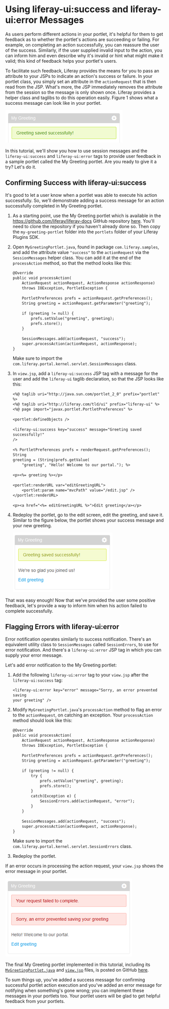 # Using liferay-ui:success and liferay-ui:error Messages

As users perform different actions in your portlet, it's helpful for them to get
feedback as to whether the portlet's actions are succeeding or failing. For
example, on completing an action successfully, you can reassure the user of the
success. Similarly, if the user supplied invalid input to the action, you can
inform him and even describe why it's invalid or hint what might make it valid;
this kind of feedback helps your portlet's users.  

To facilitate such feedback, Liferay provides the means for you to pass an
attribute to your JSPs to indicate an action's success or failure. In your
portlet class, you simply set an attribute in the `actionRequest` that is then
read from the JSP. What's more, the JSP immediately removes the attribute from
the session so the message is only shown once. Liferay provides a helper class
and taglibs to do this operation easily. Figure 1 shows what a success message
can look like in your portlet. 

![Figure 1: Giving feedback on a user's success is easy using the `liferay-ui:success` tag and the `SessionMessage` helper class.](../../images/liferay-ui-success.png)

In this tutorial, we'll show you how to use session messages and the
`liferay-ui:success` and `liferay-ui:error` tags to provide user feedback in a
sample portlet called the My Greeting portlet. Are you ready to give it a try?
Let's do it. 

## Confirming Success with liferay-ui:success

It's good to let a user know when a portlet was able to execute his action
successfully. So, we'll demonstrate adding a success message for an action
successfully completed in My Greeting portlet. 

1.  As a starting point, use the My Greeting portlet which is available in the
<https://github.com/liferay/liferay-docs> 
GitHub repository 
[here](https://github.com/liferay/liferay-docs/tree/master/develop/tutorials/code/25-liferayui/01-success/begin/my-greeting-portlet).
You'll need to clone the repository if you haven't already done so. Then copy
the `my-greeting-portlet` folder into the `portlets` folder of your Liferay
Plugins SDK. 

2.  Open `MyGreetingPortlet.java`, found in package `com.liferay.samples`, and
add the attribute value `"success"` to the `actionRequest` via the
`SessionMessages` helper class. You can add it at the end of the `processAction`
method, so that the method looks like this: 

    ```
    @Override
    public void processAction(
        ActionRequest actionRequest, ActionResponse actionResponse)
        throws IOException, PortletException {

        PortletPreferences prefs = actionRequest.getPreferences();
        String greeting = actionRequest.getParameter("greeting");

        if (greeting != null) {
            prefs.setValue("greeting", greeting);
            prefs.store();
        }

        SessionMessages.add(actionRequest, "success");
        super.processAction(actionRequest, actionResponse);
    }
    ```
    Make sure to import the `com.liferay.portal.kernel.servlet.SessionMessages` 
    class. 

3.  In `view.jsp`, add a `liferay-ui:success` JSP tag with a message for the
user and add the `liferay-ui` taglib declaration, so that the JSP looks like
this: 

    ```
    <%@ taglib uri="http://java.sun.com/portlet_2_0" prefix="portlet" %> 
    <%@ taglib uri="http://liferay.com/tld/ui" prefix="liferay-ui" %> 
    <%@ page import="javax.portlet.PortletPreferences" %>

    <portlet:defineObjects />

    <liferay-ui:success key="success" message="Greeting saved successfully!"
    />

    <% PortletPreferences prefs = renderRequest.getPreferences(); String
    greeting = (String)prefs.getValue(
        "greeting", "Hello! Welcome to our portal."); %>

    <p><%= greeting %></p>

    <portlet:renderURL var="editGreetingURL">
        <portlet:param name="mvcPath" value="/edit.jsp" />
    </portlet:renderURL>

    <p><a href="<%= editGreetingURL %>">Edit greeting</a></p>
    ```

4.  Redeploy the portlet, go to the edit screen, edit the
greeting, and save it. Similar to the figure below, the portlet shows your
success message and your new greeting.

    ![Figure 2: The `liferay-ui:success` tag provides the means to confirm the success of portlet actions.](../../images/success-saving-greeting.png)

That was easy enough! Now that we've provided the user some positive feedback,
let's provide a way to inform him when his action failed to complete
successfully. 

## Flagging Errors with liferay-ui:error

Error notification operates similarly to success notification. There's an
equivalent utility class to `SessionMessages` called `SessionErrors`, to use for
error notification. And there's a `liferay-ui:error` JSP tag in which you can
supply your error message. 

Let's add error notification to the My Greeting portlet: 

1.  Add the following `liferay-ui:error` tag to your `view.jsp` after the
`liferay-ui:success` tag: 

    ```
    <liferay-ui:error key="error" message="Sorry, an error prevented saving
    your greeting" />
    ```

2. Modify `MyGreetingPortlet.java`'s `processAction` method to flag an error to
the `actionRequest`, on catching an exception. Your `processAction` method should
look like this: 

    ```
    @Override
    public void processAction(
        ActionRequest actionRequest, ActionResponse actionResponse)
        throws IOException, PortletException {

        PortletPreferences prefs = actionRequest.getPreferences();
        String greeting = actionRequest.getParameter("greeting");

        if (greeting != null) {
            try {
                prefs.setValue("greeting", greeting);
                prefs.store();
            }
            catch(Exception e) {
                SessionErrors.add(actionRequest, "error");
            }
        }

        SessionMessages.add(actionRequest, "success");
        super.processAction(actionRequest, actionResponse);
    }
    ```

    Make sure to import the `com.liferay.portal.kernel.servlet.SessionErrors` 
    class.

3.  Redeploy the portlet. 

If an error occurs in processing the action request, your `view.jsp` shows
the error message in your portlet. 

![Figure 3: The sample My Greeting portlet shows an error message on failure to process the portlet action.](../../images/portlet-invalid-data.png)

The final My Greeting portlet implemented in this tutorial, including
its
[`MyGreetingPortlet.java`](https://github.com/liferay/liferay-docs/blob/master/develop/tutorials/code/25-liferayui/01-success/end/my-greeting-portlet/docroot/WEB-INF/src/com/liferay/samples/MyGreetingPortlet.java)
and
[`view.jsp`](https://github.com/liferay/liferay-docs/blob/master/develop/tutorials/code/25-liferayui/01-success/end/my-greeting-portlet/docroot/view.jsp)
files, is posted on GitHub 
[here](https://github.com/liferay/liferay-docs/tree/master/develop/tutorials/code/25-liferayui/01-success/end/my-greeting-portlet). 

To sum things up, you've added a success message for confirming successful
portlet action execution and you've added an error message for notifying when
something's gone wrong; you can implement these messages in your portlets too.
Your portlet users will be glad to get helpful feedback from your portlets. 

